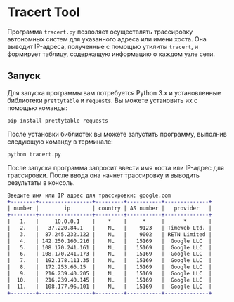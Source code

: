 # Tracert Tool

Программа `tracert.py` позволяет осуществлять трассировку автономных систем для указанного адреса или имени хоста. Она выводит IP-адреса, полученные с помощью утилиты `tracert`, и формирует таблицу, содержащую информацию о каждом узле сети.

## Запуск

Для запуска программы вам потребуется Python 3.x и установленные библиотеки `prettytable` и `requests`. Вы можете установить их с помощью команды:

```bash
pip install prettytable requests
```

После установки библиотек вы можете запустить программу, выполнив следующую команду в терминале:

```bash
python tracert.py
```
После запуска программа запросит ввести имя хоста или IP-адрес для трассировки. После ввода она начнет трассировку и выводить результаты в консоль.

```diff
Введите имя или IP адрес для трассировки: google.com
+--------+-----------------+---------+-----------+--------------+
| number |        ip       | country | AS number |   provider   |
+--------+-----------------+---------+-----------+--------------+
|   1.   |     10.0.0.1    |    *    |     *     |      *       |
|   2.   |   37.220.84.1   |    NL   |    9123   | TimeWeb Ltd. |
|   3.   |  87.245.232.122 |    NL   |    9002   | RETN Limited |
|   4.   | 142.250.160.216 |    NL   |   15169   |  Google LLC  |
|   5.   | 108.170.241.161 |    NL   |   15169   |  Google LLC  |
|   6.   | 108.170.241.173 |    NL   |   15169   |  Google LLC  |
|   7.   |  192.178.111.35 |    NL   |   15169   |  Google LLC  |
|   8.   |  172.253.66.15  |    NL   |   15169   |  Google LLC  |
|   9.   |  216.239.40.205 |    NL   |   15169   |  Google LLC  |
|  10.   |  216.239.40.145 |    NL   |   15169   |  Google LLC  |
|  11.   |  108.177.96.101 |    NL   |   15169   |  Google LLC  |
+--------+-----------------+---------+-----------+--------------+
```
